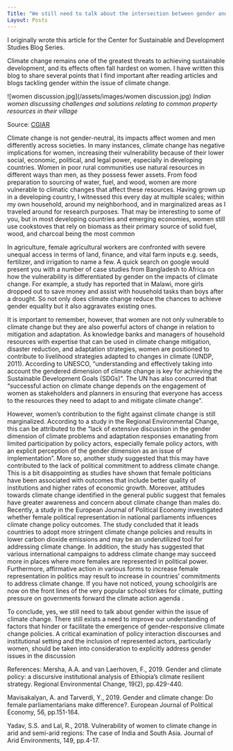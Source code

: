```yaml
---
Title: "We still need to talk about the intersection between gender and climate change"
Layout: Posts
---
```


I originally wrote this article for the Center for Sustainable and Development Studies Blog Series.

Climate change remains one of the greatest threats to achieving sustainable development, and its effects often fall hardest on women. I have written this blog to share several points that I find important after reading articles and blogs tackling gender within the issue of climate change.

![women discussion.jpg](/assets/images/women discussion.jpg)
*Indian women discussing challenges and solutions relating to common property resources in their village*

Source: [CGIAR](https://www.flickr.com/photos/crp_drylands/29486045956/in/photostream/)

Climate change is not gender-neutral, its impacts affect women and men differently across societies. In many instances, climate change has negative implications for women, increasing their vulnerability because of their lower social, economic, political, and legal power, especially in developing countries.  Women in poor rural communities use natural resources in different ways than men, as they possess fewer assets. From food preparation to sourcing of water, fuel, and wood, women are more vulnerable to climatic changes that affect these resources. Having grown up in a developing country, I witnessed this every day at multiple scales; within my own household, around my neighborhood,  and in marginalized areas as I traveled around for research purposes. That may be interesting to some of you, but in most developing countries and emerging economies, women still use cookstoves that rely on biomass as their primary source of solid fuel, wood, and charcoal being the most common

In agriculture, female agricultural workers are confronted with severe unequal access in terms of land, finance, and vital farm inputs e.g. seeds, fertilizer, and irrigation to name a few. A quick search on google would present you with a number of case studies from Bangladesh to Africa on how the vulnerability is differentiated by gender on the impacts of climate change. For example, a study has reported that in Malawi, more girls dropped out to save money and assist with household tasks than boys after a drought. So not only does climate change reduce the chances to achieve gender equality but it also aggravates existing ones.

It is important to remember, however, that women are not only vulnerable to climate change but they are also powerful actors of change in relation to mitigation and adaptation. As knowledge banks and managers of household resources with expertise that can be used in climate change mitigation, disaster reduction, and adaptation strategies, women are positioned to contribute to livelihood strategies adapted to changes in climate (UNDP, 2011). According to  UNESCO, “understanding and effectively taking into account the gendered dimension of climate change is key for achieving the Sustainable Development Goals (SDGs)”. The UN has also concurred that “successful action on climate change depends on the engagement of women as stakeholders and planners in ensuring that everyone has access to the resources they need to adapt to and mitigate climate change”.

However, women’s contribution to the fight against climate change is still marginalized. According to a study in the Regional Environmental Change, this can be attributed to the “lack of extensive discussion in the gender dimension of climate problems and adaptation responses emanating from limited participation by policy actors, especially female policy actors, with an explicit perception of the gender dimension as an issue of implementation”.  More so, another study suggested that this may have contributed to the lack of political commitment to address climate change. This is a bit disappointing as studies have shown that female politicians have been associated with outcomes that include better quality of institutions and higher rates of economic growth. Moreover, attitudes towards climate change identified in the general public suggest that females have greater awareness and concern about climate change than males do. Recently, a study in the European Journal of Political Economy investigated whether female political representation in national parliaments influences climate change policy outcomes. The study concluded that it leads countries to adopt more stringent climate change policies and results in lower carbon dioxide emissions and may be an underutilized tool for addressing climate change. In addition, the study has suggested that various international campaigns to address climate change may succeed more in places where more females are represented in political power. Furthermore, affirmative action in various forms to increase female representation in politics may result to increase in countries’ commitments to address climate change. If you have not noticed, young schoolgirls are now on the front lines of the very popular school strikes for climate,  putting pressure on governments forward the climate action agenda .

To conclude, yes, we still need to talk about gender within the issue of climate change. There still exists a need to improve our understanding of factors that hinder or facilitate the emergence of gender-responsive climate change policies. A critical examination of policy interaction discourses and institutional setting and the inclusion of represented actors, particularly women, should be taken into consideration to explicitly address gender issues in the discussion

References:
Mersha, A.A. and van Laerhoven, F., 2019. Gender and climate policy: a discursive institutional analysis of Ethiopia’s climate resilient strategy. Regional Environmental Change, 19(2), pp.429-440.

Mavisakalyan, A. and Tarverdi, Y., 2019. Gender and climate change: Do female parliamentarians make difference?. European Journal of Political Economy, 56, pp.151-164.

Yadav, S.S. and Lal, R., 2018. Vulnerability of women to climate change in arid and semi-arid regions: The case of India and South Asia. Journal of Arid Environments, 149, pp.4-17.


